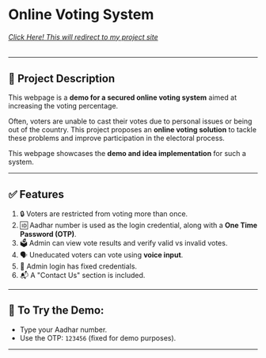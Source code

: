 # Online Voting System

###### [Click Here! This will redirect to my project site](https://yuga-04.github.io/Online-Voting-System/)

---

## 📄 Project Description

This webpage is a **demo for a secured online voting system** aimed at increasing the voting percentage.

Often, voters are unable to cast their votes due to personal issues or being out of the country. This project proposes an **online voting solution** to tackle these problems and improve participation in the electoral process.

This webpage showcases the **demo and idea implementation** for such a system.

---

## ✅ Features

1. 🔒 Voters are restricted from voting more than once.
2. 🆔 Aadhar number is used as the login credential, along with a **One Time Password (OTP)**.
3. 🗳️ Admin can view vote results and verify valid vs invalid votes.
4. 🗣️ Uneducated voters can vote using **voice input**.
5. 🔐 Admin login has fixed credentials.
6. 📬 A "Contact Us" section is included.

---

## 🧪 To Try the Demo:

- Type your Aadhar number.
- Use the OTP: `123456` (fixed for demo purposes).

---

